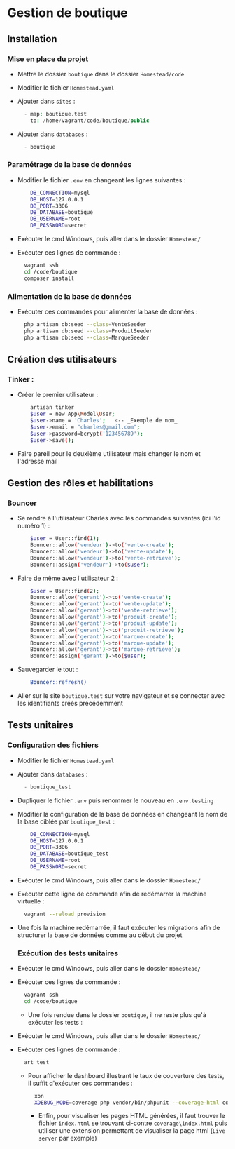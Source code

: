 # Gestion de boutique

## Installation

### Mise en place du projet

- Mettre le dossier ``boutique`` dans le dossier ``Homestead/code`` 
- Modifier le fichier ``Homestead.yaml``
- Ajouter dans ``sites`` :

    ```php
      - map: boutique.test
        to: /home/vagrant/code/boutique/public
    ```

- Ajouter dans ``databases`` :

    ```php
      - boutique
    ```

### Paramétrage de la base de données

- Modifier le fichier ``.env`` en changeant les lignes suivantes : 

    ```bash
        DB_CONNECTION=mysql
        DB_HOST=127.0.0.1
        DB_PORT=3306
        DB_DATABASE=boutique
        DB_USERNAME=root
        DB_PASSWORD=secret
    ```

- Exécuter le cmd Windows, puis aller dans le dossier ``Homestead/`` 
- Exécuter ces lignes de commande :

    ```bash
      vagrant ssh
      cd /code/boutique
      composer install
    ```

### Alimentation de la base de données

 - Exécuter ces commandes pour alimenter la base de données : 

    ```bash
      php artisan db:seed --class=VenteSeeder
      php artisan db:seed --class=ProduitSeeder
      php artisan db:seed --class=MarqueSeeder
    ```

  ## Création des utilisateurs

### Tinker : 

- Créer le premier utilisateur :

    ```bash
        artisan tinker
        $user = new App\Model\User;
        $user->name = 'Charles';   <-- _Exemple de nom_
        $user->email = "charles@gmail.com";
        $user->password=bcrypt('123456789');
        $user->save();
    ```

- Faire pareil pour le deuxième utilisateur mais changer le nom et l'adresse mail

## Gestion des rôles et habilitations

### Bouncer

- Se rendre à l'utilisateur Charles avec les commandes suivantes (ici l'id numéro 1) :

    ```bash
        $user = User::find(1);
        Bouncer::allow('vendeur')->to('vente-create');
        Bouncer::allow('vendeur')->to('vente-update');
        Bouncer::allow('vendeur')->to('vente-retrieve');
        Bouncer::assign('vendeur')->to($user);
    ```

- Faire de même avec l'utilisateur 2 :

    ```bash
        $user = User::find(2);
        Bouncer::allow('gerant')->to('vente-create');
        Bouncer::allow('gerant')->to('vente-update');
        Bouncer::allow('gerant')->to('vente-retrieve');
        Bouncer::allow('gerant')->to('produit-create');
        Bouncer::allow('gerant')->to('produit-update');
        Bouncer::allow('gerant')->to('produit-retrieve');
        Bouncer::allow('gerant')->to('marque-create');
        Bouncer::allow('gerant')->to('marque-update');
        Bouncer::allow('gerant')->to('marque-retrieve');
        Bouncer::assign('gerant')->to($user);
    ```

- Sauvegarder le tout :
    
    ```bash
        Bouncer::refresh()
    ```
- Aller sur le site ``boutique.test`` sur votre navigateur et se connecter avec les identifiants créés précédemment

## Tests unitaires

### Configuration des fichiers

- Modifier le fichier ``Homestead.yaml``

- Ajouter dans ``databases`` :

    ```php
      - boutique_test
    ```

- Dupliquer le fichier ``.env`` puis renommer le nouveau en ``.env.testing``

- Modifier la configuration de la base de données en changeant le nom de la base ciblée par ``boutique_test`` :

    ```bash
        DB_CONNECTION=mysql
        DB_HOST=127.0.0.1
        DB_PORT=3306
        DB_DATABASE=boutique_test
        DB_USERNAME=root
        DB_PASSWORD=secret
    ```
    
- Exécuter le cmd Windows, puis aller dans le dossier ``Homestead/`` 
- Exécuter cette ligne de commande afin de redémarrer la machine virtuelle :

  ```bash
    vagrant --reload provision
  ```

- Une fois la machine redémarrée, il faut exécuter les migrations afin de structurer la base de données comme au début du projet

  ### Exécution des tests unitaires

- Exécuter le cmd Windows, puis aller dans le dossier ``Homestead/`` 
- Exécuter ces lignes de commande :

    ```bash
      vagrant ssh
      cd /code/boutique  
    ```

  - Une fois rendue dans le dossier ``boutique``, il ne reste plus qu'à exécuter les tests :
 
- Exécuter le cmd Windows, puis aller dans le dossier ``Homestead/`` 
- Exécuter ces lignes de commande :

    ```bash
      art test
    ```

  - Pour afficher le dashboard illustrant le taux de couverture des tests, il suffit d'exécuter ces commandes :
 
    ```bash
      xon
      XDEBUG_MODE=coverage php vendor/bin/phpunit --coverage-html coverage
    ```

    - Enfin, pour visualiser les pages HTML générées, il faut trouver le fichier ``index.html`` se trouvant ci-contre ``coverage\index.html`` puis utiliser une extension permettant de visualiser la page html (``Live server`` par exemple)

  
  

